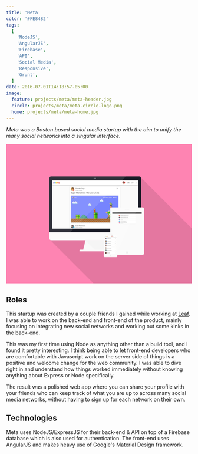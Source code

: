 ```yaml
---
title: 'Meta'
color: '#FE84B2'
tags:
  [
    'NodeJS',
    'AngularJS',
    'Firebase',
    'API',
    'Social Media',
    'Responsive',
    'Grunt',
  ]
date: 2016-07-01T14:18:57-05:00
image:
  feature: projects/meta/meta-header.jpg
  circle: projects/meta/meta-circle-logo.png
  home: projects/meta/meta-home.jpg
---
```


_Meta was a Boston based social media startup with the aim to unify the many social networks into a singular interface._

![Meta](../../images/projects/meta/meta-screens.png)

## Roles

This startup was created by a couple friends I gained while working at [Leaf](/projects/leaf). I was able to work on the back-end and front-end of the product, mainly focusing on integrating new social networks and working out some kinks in the back-end.

This was my first time using Node as anything other than a build tool, and I found it pretty interesting. I think being able to let front-end developers who are comfortable with Javascript work on the server side of things is a positive and welcome change for the web community. I was able to dive right in and understand how things worked immediately without knowing anything about Express or Node specifically.

The result was a polished web app where you can share your profile with your friends who can keep track of what you are up to across many social media networks, without having to sign up for each network on their own.

## Technologies

Meta uses NodeJS/ExpressJS for their back-end &amp; API on top of a Firebase database which is also used for authentication. The front-end uses AngularJS and makes heavy use of Google's Material Design framework.
